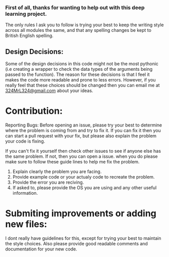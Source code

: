 ### First of all, thanks for wanting to help out with this deep learning project.

The only rules I ask you to follow is trying your best to keep the writing style across all modules the same, 
and that any spelling changes be kept to British English spelling.

## Design Decisions:
Some of the design decisions in this code might not be the most pythonic 
(i.e creating a wrapper to check the data types of the arguments being passed to the function).
The reason for these decisions is that I feel it makes the code more readable and prone to less errors.
However, if you really feel that these choices should be changed then you can email me at 324MrL324@gmail.com about your ideas.

# Contribution:
Reporting Bugs:
Before opening an issue, please try your best to determine where the problem is coming from and try to fix it. 
If you can fix it then you can start a pull request with your fix, but please also explain the problem your code is fixing.

If you can't fix it yourself then check other issues to see if anyone else has the same problem. If not, then you can open a issue.
when you do please make sure to follow these guide lines to help me fix the problem.

1. Explain clearly the problem you are facing.
2. Provide example code or your actualy code to recreate the problem.
3. Provide the error you are reciving.
4. If asked to, please provide the OS you are using and any other useful information.

# Submiting improvements or adding new files:
I dont really have guidelines for this, except for trying your best to maintain the style choices.
Also please provide good readable comments and documentation for your new code.

